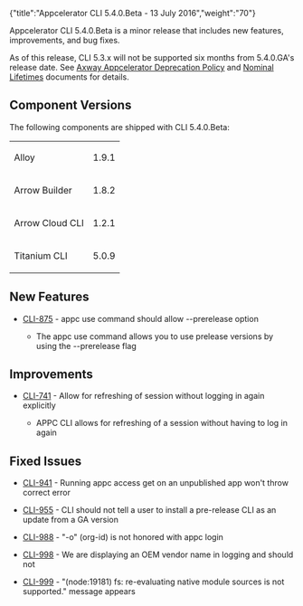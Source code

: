 {"title":"Appcelerator CLI 5.4.0.Beta - 13 July 2016","weight":"70"}

Appcelerator CLI 5.4.0.Beta is a minor release that includes new features, improvements, and bug fixes.

As of this release, CLI 5.3.x will not be supported six months from 5.4.0.GA's release date. See [Axway Appcelerator Deprecation Policy](/docs/appc/AMPLIFY_Appcelerator_Services_Overview/Axway_Appcelerator_Deprecation_Policy/) and [Nominal Lifetimes](/docs/appc/AMPLIFY_Appcelerator_Services_Overview/Axway_Appcelerator_Product_Lifecycle/#nominal-lifetimes) documents for details.

## Component Versions

The following components are shipped with CLI 5.4.0.Beta:

<table class="confluenceTable"><thead class=" "></thead><tfoot class=" "></tfoot><tbody class=" "><tr><td class="confluenceTd" rowspan="1" colspan="1"><p>Alloy</p></td><td class="confluenceTd" rowspan="1" colspan="1"><p>1.9.1</p></td></tr><tr><td class="confluenceTd" rowspan="1" colspan="1"><p>Arrow Builder</p></td><td class="confluenceTd" rowspan="1" colspan="1"><p>1.8.2</p></td></tr><tr><td class="confluenceTd" rowspan="1" colspan="1"><p>Arrow Cloud CLI</p></td><td class="confluenceTd" rowspan="1" colspan="1"><p>1.2.1</p></td></tr><tr><td class="confluenceTd" rowspan="1" colspan="1"><p>Titanium CLI</p></td><td class="confluenceTd" rowspan="1" colspan="1"><p>5.0.9</p></td></tr></tbody></table>

## New Features

* [CLI-875](https://jira.appcelerator.org/browse/CLI-875) - appc use command should allow --prerelease option

    * The appc use command allows you to use prelease versions by using the \--prerelease flag

## Improvements

* [CLI-741](https://jira.appcelerator.org/browse/CLI-741) - Allow for refreshing of session without logging in again explicitly

    * APPC CLI allows for refreshing of a session without having to log in again

## Fixed Issues

* [CLI-941](https://jira.appcelerator.org/browse/CLI-941) - Running appc access get on an unpublished app won't throw correct error

* [CLI-955](https://jira.appcelerator.org/browse/CLI-955) - CLI should not tell a user to install a pre-release CLI as an update from a GA version

* [CLI-988](https://jira.appcelerator.org/browse/CLI-988) - "-o" (org-id) is not honored with appc login

* [CLI-998](https://jira.appcelerator.org/browse/CLI-998) - We are displaying an OEM vendor name in logging and should not

* [CLI-999](https://jira.appcelerator.org/browse/CLI-999) - "(node:19181) fs: re-evaluating native module sources is not supported." message appears
